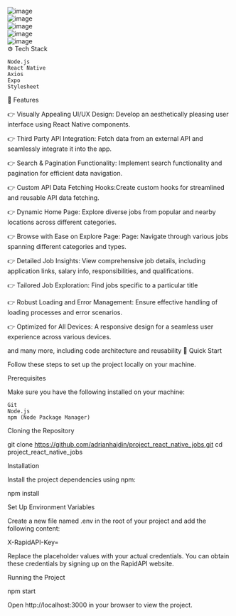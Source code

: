 ![image](https://github.com/JohnnyZhov/react_native_jobs/assets/64502449/09f54c8d-8d38-4fd9-adaa-6e9454aec985)<br/>
![image](https://github.com/JohnnyZhov/react_native_jobs/assets/64502449/64dad7ab-d0c6-4940-bc21-ccf021558ee8)<br/>
![image](https://github.com/JohnnyZhov/react_native_jobs/assets/64502449/40305317-bc5a-4289-b3d5-4297f08a8e01)<br/>
![image](https://github.com/JohnnyZhov/react_native_jobs/assets/64502449/ecb82497-7b89-4a2d-8ee7-d118f1652339)<br/>
![image](https://github.com/JohnnyZhov/react_native_jobs/assets/64502449/ad99214c-c317-47f2-91e7-2bb1540e37fb)<br/>
⚙️ Tech Stack

    Node.js
    React Native
    Axios
    Expo
    Stylesheet

🔋 Features

👉 Visually Appealing UI/UX Design: Develop an aesthetically pleasing user interface using React Native components.

👉 Third Party API Integration: Fetch data from an external API and seamlessly integrate it into the app.

👉 Search & Pagination Functionality: Implement search functionality and pagination for efficient data navigation.

👉 Custom API Data Fetching Hooks:Create custom hooks for streamlined and reusable API data fetching.

👉 Dynamic Home Page: Explore diverse jobs from popular and nearby locations across different categories.

👉 Browse with Ease on Explore Page: Page: Navigate through various jobs spanning different categories and types.

👉 Detailed Job Insights: View comprehensive job details, including application links, salary info, responsibilities, and qualifications.

👉 Tailored Job Exploration: Find jobs specific to a particular title

👉 Robust Loading and Error Management: Ensure effective handling of loading processes and error scenarios.

👉 Optimized for All Devices: A responsive design for a seamless user experience across various devices.

and many more, including code architecture and reusability
🤸 Quick Start

Follow these steps to set up the project locally on your machine.

Prerequisites

Make sure you have the following installed on your machine:

    Git
    Node.js
    npm (Node Package Manager)

Cloning the Repository

git clone https://github.com/adrianhajdin/project_react_native_jobs.git
cd project_react_native_jobs

Installation

Install the project dependencies using npm:

npm install

Set Up Environment Variables

Create a new file named .env in the root of your project and add the following content:

X-RapidAPI-Key=

Replace the placeholder values with your actual credentials. You can obtain these credentials by signing up on the RapidAPI website.

Running the Project

npm start

Open http://localhost:3000 in your browser to view the project.
